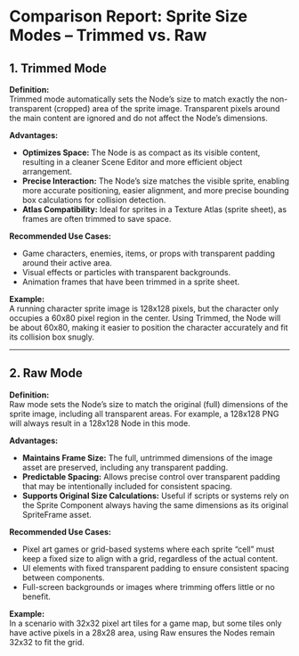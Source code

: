 # Comparison Report: Sprite Size Modes – Trimmed vs. Raw

## 1. Trimmed Mode

**Definition:**  
Trimmed mode automatically sets the Node’s size to match exactly the non-transparent (cropped) area of the sprite image. Transparent pixels around the main content are ignored and do not affect the Node’s dimensions.

**Advantages:**  
- **Optimizes Space:** The Node is as compact as its visible content, resulting in a cleaner Scene Editor and more efficient object arrangement.
- **Precise Interaction:** The Node’s size matches the visible sprite, enabling more accurate positioning, easier alignment, and more precise bounding box calculations for collision detection.
- **Atlas Compatibility:** Ideal for sprites in a Texture Atlas (sprite sheet), as frames are often trimmed to save space.

**Recommended Use Cases:**  
- Game characters, enemies, items, or props with transparent padding around their active area.
- Visual effects or particles with transparent backgrounds.
- Animation frames that have been trimmed in a sprite sheet.

**Example:**  
A running character sprite image is 128x128 pixels, but the character only occupies a 60x80 pixel region in the center. Using Trimmed, the Node will be about 60x80, making it easier to position the character accurately and fit its collision box snugly.

---

## 2. Raw Mode

**Definition:**  
Raw mode sets the Node’s size to match the original (full) dimensions of the sprite image, including all transparent areas. For example, a 128x128 PNG will always result in a 128x128 Node in this mode.

**Advantages:**  
- **Maintains Frame Size:** The full, untrimmed dimensions of the image asset are preserved, including any transparent padding.
- **Predictable Spacing:** Allows precise control over transparent padding that may be intentionally included for consistent spacing.
- **Supports Original Size Calculations:** Useful if scripts or systems rely on the Sprite Component always having the same dimensions as its original SpriteFrame asset.

**Recommended Use Cases:**  
- Pixel art games or grid-based systems where each sprite “cell” must keep a fixed size to align with a grid, regardless of the actual content.
- UI elements with fixed transparent padding to ensure consistent spacing between components.
- Full-screen backgrounds or images where trimming offers little or no benefit.

**Example:**  
In a scenario with 32x32 pixel art tiles for a game map, but some tiles only have active pixels in a 28x28 area, using Raw ensures the Nodes remain 32x32 to fit the grid.